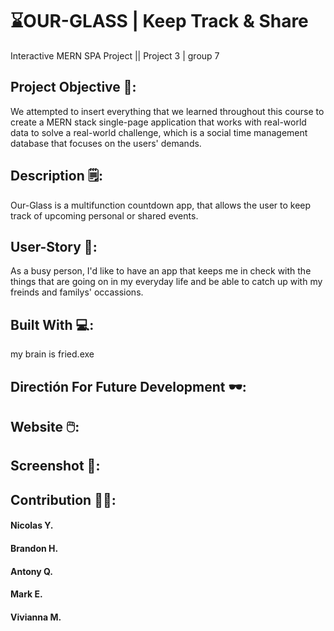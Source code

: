 # ⌛OUR-GLASS | Keep Track & Share 
Interactive MERN SPA Project || Project 3 | group 7

## Project Objective 💭:
We attempted to insert everything that we learned throughout this course to create a MERN stack single-page application that works with real-world data to solve a real-world challenge, which is a social time management database that focuses on the users' demands.

## Description 🗒️:
Our-Glass is a multifunction countdown app, that allows the user to keep track of upcoming personal or shared events.

## User-Story 📓:
As a busy person, I'd like to have an app that keeps me in check with the things that are going on in my everyday life and be able to catch up with my freinds and familys' occassions.

## Built With 💻:
my brain is fried.exe

## Directión For Future Development 🕶:

## Website 🖱️:

## Screenshot 📸:

## Contribution 👨‍💻:
#### Nicolas Y.
#### Brandon H.
#### Antony Q.
#### Mark E.
#### Vivianna M.